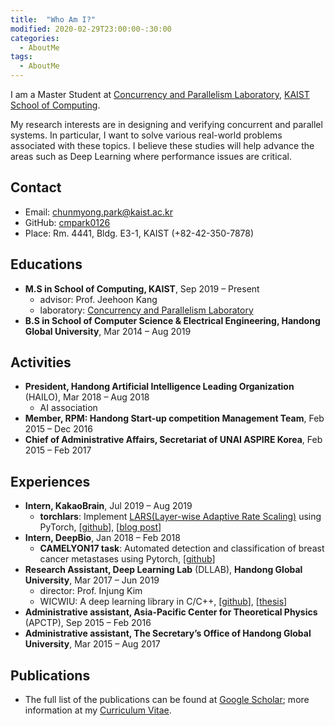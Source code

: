 ```yaml
---
title:  "Who Am I?"
modified: 2020-02-29T23:00:00-:30:00
categories:
  - AboutMe
tags:
  - AboutMe
---
```

I am a Master Student at [Concurrency and Parallelism Laboratory](https://cp.kaist.ac.kr/), [KAIST School of Computing](https://cs.kaist.ac.kr/).

My research interests are in designing and verifying concurrent and parallel systems. In particular, I want to solve various real-world problems associated with these topics. I believe these studies will help advance the areas such as Deep Learning where performance issues are critical.

## Contact
- Email: chunmyong.park@kaist.ac.kr
- GitHub: [cmpark0126](https://github.com/cmpark0126)
- Place: Rm. 4441, Bldg. E3-1, KAIST (+82-42-350-7878)

## Educations
- **M.S in School of Computing, KAIST**, Sep 2019 – Present
  - advisor: Prof. Jeehoon Kang
  - laboratory: [Concurrency and Parallelism Laboratory](https://cp.kaist.ac.kr/)
- **B.S in School of Computer Science & Electrical Engineering, Handong Global 
University**, Mar 2014 – Aug 2019

## Activities
- **President, Handong Artificial Intelligence Leading Organization** (HAILO), Mar 2018 – Aug 2018 
  - AI association
- **Member, RPM: Handong Start-up competition Management Team**, Feb 2015 – Dec 2016
- **Chief of Administrative Affairs, Secretariat of UNAI ASPIRE Korea**, Feb 2015 – Feb 2017

## Experiences
- **Intern, KakaoBrain**, Jul 2019 – Aug 2019
  - **torchlars**: Implement [LARS(Layer-wise Adaptive Rate Scaling)](https://arxiv.org/abs/1708.03888) using PyTorch, [[github](https://github.com/kakaobrain/torchlars)], [[blog post](https://www.kakaobrain.com/blog/113)]
- **Intern, DeepBio**, Jan 2018 – Feb 2018
  - **CAMELYON17 task**: Automated detection and classification of breast cancer metastases using Pytorch, [[github](https://github.com/cmpark0126/CamelyonTask)]
- **Research Assistant, Deep Learning Lab** (DLLAB), **Handong Global University**, Mar 2017 – Jun 2019
  - director: Prof. Injung Kim
  - WICWIU: A deep learning library in C/C++, [[github](https://github.com/WICWIU/WICWIU)], [[thesis](https://www.dbpia.co.kr/journal/articleDetail?nodeId=NODE07503145&language=ko_KR)]
- **Administrative assistant, Asia-Pacific Center for Theoretical Physics** (APCTP), Sep 2015 – Feb 2016
- **Administrative assistant, The Secretary’s Office of Handong Global University**, Mar 2015 – Aug 2017

## Publications
- The full list of the publications can be found at [Google Scholar](https://scholar.google.co.kr/citations?user=8ez_CnwAAAAJ&hl); more information at my [Curriculum Vitae](https://cmpark0126.github.io/assets/docs/PARKCHUNMYONG_cv.pdf).
